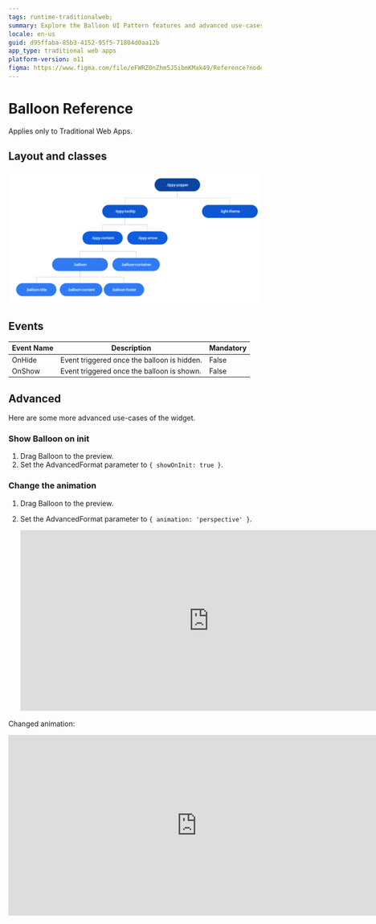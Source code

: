 ```yaml
---
tags: runtime-traditionalweb; 
summary: Explore the Balloon UI Pattern features and advanced use-cases in OutSystems 11 (O11) for enhancing traditional web applications.
locale: en-us
guid: d95ffaba-85b3-4152-95f5-71804d0aa12b
app_type: traditional web apps
platform-version: o11
figma: https://www.figma.com/file/eFWRZ0nZhm5J5ibmKMak49/Reference?node-id=615:387
---
```


# Balloon Reference

<div class="info" markdown="1">

Applies only to Traditional Web Apps.

</div>

## Layout and classes

![Screenshot showing the layout and classes of the Balloon UI Pattern in a traditional web application](images/balloon-image-2.png "Balloon UI Pattern Layout")

## Events

| **Event Name** |  **Description** |  **Mandatory**  |
| ---|---|--- |  
| OnHide | Event triggered once the balloon is hidden.  |  False  |
| OnShow | Event triggered once the balloon is shown.  |  False  |

## Advanced

Here are some more advanced use-cases of the widget.

### Show Balloon on init

1. Drag Balloon to the preview.
1. Set the AdvancedFormat parameter to `{ showOnInit: true }`.

### Change the animation

1. Drag Balloon to the preview.

1. Set the AdvancedFormat parameter to `{ animation: 'perspective' }`.

    <iframe src="https://player.vimeo.com/video/996222934" width="750" height="359" frameborder="0" allow="autoplay; fullscreen" allowfullscreen="">Animated example of the Balloon UI Pattern with default animation in a traditional web application.</iframe>

Changed animation:

<iframe src="https://player.vimeo.com/video/996222909" width="750" height="359" frameborder="0" allow="autoplay; fullscreen" allowfullscreen="">Animated example of the Balloon UI Pattern with default animation in a traditional web application.</iframe>
